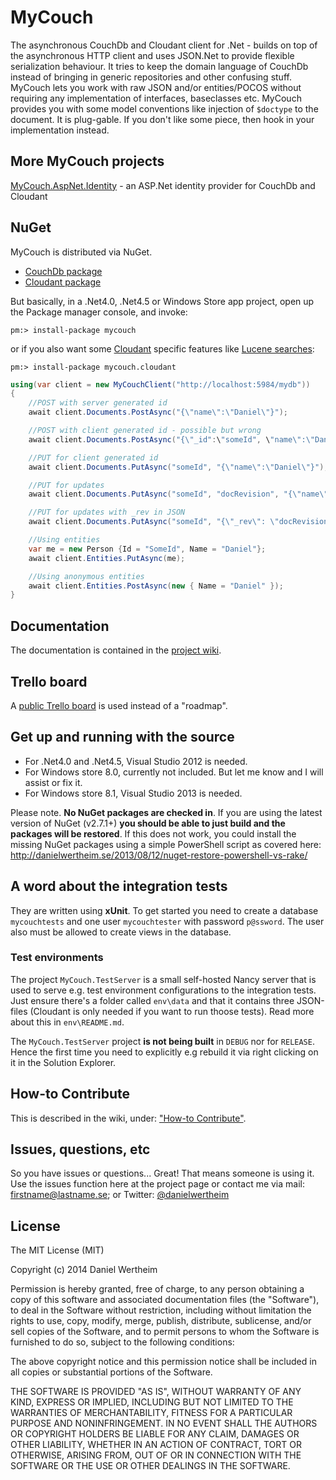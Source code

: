 # MyCouch #
The asynchronous CouchDb and Cloudant client for .Net - builds on top of the asynchronous HTTP client and uses JSON.Net to provide flexible serialization behaviour. It tries to keep the domain language of CouchDb instead of bringing in generic repositories and other confusing stuff. MyCouch lets you work with raw JSON and/or entities/POCOS without requiring any implementation of interfaces, baseclasses etc. MyCouch provides you with some model conventions like injection of `$doctype` to the document. It is plug-gable. If you don't like some piece, then hook in your implementation instead.

## More MyCouch projects ##
[MyCouch.AspNet.Identity](https://github.com/danielwertheim/mycouch.aspnet.identity) - an ASP.Net identity provider for CouchDb and Cloudant

## NuGet ##
MyCouch is distributed via NuGet.

- [CouchDb package](https://nuget.org/packages/MyCouch/)
- [Cloudant package](https://nuget.org/packages/MyCouch.Cloudant/)

But basically, in a .Net4.0, .Net4.5 or Windows Store app project, open up the Package manager console, and invoke:

    pm:> install-package mycouch

or if you also want some [Cloudant](http://cloudant.com) specific features like [Lucene searches](https://cloudant.com/for-developers/search/):

	pm:> install-package mycouch.cloudant

```csharp
using(var client = new MyCouchClient("http://localhost:5984/mydb"))
{
    //POST with server generated id
    await client.Documents.PostAsync("{\"name\":\"Daniel\"}");

	//POST with client generated id - possible but wrong
    await client.Documents.PostAsync("{\"_id":\"someId", \"name\":\"Daniel\"}");

    //PUT for client generated id
    await client.Documents.PutAsync("someId", "{\"name\":\"Daniel\"}");

    //PUT for updates
    await client.Documents.PutAsync("someId", "docRevision", "{\"name\":\"Daniel Wertheim\"}");

	//PUT for updates with _rev in JSON
    await client.Documents.PutAsync("someId", "{\"_rev\": \"docRevision\", \"name\":\"Daniel Wertheim\"}");

    //Using entities
    var me = new Person {Id = "SomeId", Name = "Daniel"};
    await client.Entities.PutAsync(me);

    //Using anonymous entities
    await client.Entities.PostAsync(new { Name = "Daniel" });
}
```

## Documentation ##
The documentation is contained in the [project wiki](https://github.com/danielwertheim/mycouch/wiki).

## Trello board
A [public Trello board](https://trello.com/b/wuDUldwD/mycouch-main) is used instead of a "roadmap".

## Get up and running with the source ##
- For .Net4.0 and .Net4.5, Visual Studio 2012 is needed.
- For Windows store 8.0, currently not included. But let me know and I will assist or fix it.
- For Windows store 8.1, Visual Studio 2013 is needed.

Please note. **No NuGet packages are checked in**. If you are using the latest version of NuGet (v2.7.1+) **you should be able to just build and the packages will be restored**. If this does not work, you could install the missing NuGet packages using a simple PowerShell script as covered here: http://danielwertheim.se/2013/08/12/nuget-restore-powershell-vs-rake/

## A word about the integration tests ##
They are written using **xUnit**. To get started you need to create a database `mycouchtests` and one user `mycouchtester` with password `p@ssword`. The user also must be allowed to create views in the database.

### Test environments ###
The project `MyCouch.TestServer` is a small self-hosted Nancy server that is used to serve e.g. test environment configurations to the integration tests. Just ensure there's a folder called `env\data` and that it contains three JSON-files (Cloudant is only needed if you want to run thoose tests). Read more about this in `env\README.md`.

The `MyCouch.TestServer` project **is not being built** in `DEBUG` nor for `RELEASE`. Hence the first time you need to explicitly e.g rebuild it via right clicking on it in the Solution Explorer.

## How-to Contribute ##
This is described in the wiki, under: ["How-to Contribute"](https://github.com/danielwertheim/mycouch/wiki/how-to-contribute).

## Issues, questions, etc ##
So you have issues or questions... Great! That means someone is using it. Use the issues function here at the project page or contact me via mail: firstname@lastname.se; or Twitter: [@danielwertheim](https://twitter.com/danielwertheim)

## License ##
The MIT License (MIT)

Copyright (c) 2014 Daniel Wertheim

Permission is hereby granted, free of charge, to any person obtaining a copy of this software and associated documentation files (the "Software"), to deal in the Software without restriction, including without limitation the rights to use, copy, modify, merge, publish, distribute, sublicense, and/or sell copies of the Software, and to permit persons to whom the Software is furnished to do so, subject to the following conditions:

The above copyright notice and this permission notice shall be included in all copies or substantial portions of the Software.

THE SOFTWARE IS PROVIDED "AS IS", WITHOUT WARRANTY OF ANY KIND, EXPRESS OR IMPLIED, INCLUDING BUT NOT LIMITED TO THE WARRANTIES OF MERCHANTABILITY, FITNESS FOR A PARTICULAR PURPOSE AND NONINFRINGEMENT. IN NO EVENT SHALL THE AUTHORS OR COPYRIGHT HOLDERS BE LIABLE FOR ANY CLAIM, DAMAGES OR OTHER LIABILITY, WHETHER IN AN ACTION OF CONTRACT, TORT OR OTHERWISE, ARISING FROM, OUT OF OR IN CONNECTION WITH THE SOFTWARE OR THE USE OR OTHER DEALINGS IN THE SOFTWARE.
